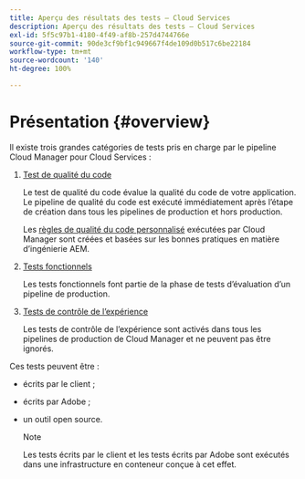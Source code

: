 ```yaml
---
title: Aperçu des résultats des tests – Cloud Services
description: Aperçu des résultats des tests – Cloud Services
exl-id: 5f5c97b1-4180-4f49-af8b-257d4744766e
source-git-commit: 90de3cf9bf1c949667f4de109d0b517c6be22184
workflow-type: tm+mt
source-wordcount: '140'
ht-degree: 100%

---
```


# Présentation {#overview}

Il existe trois grandes catégories de tests pris en charge par le pipeline Cloud Manager pour Cloud Services :

1. [Test de qualité du code](/help/implementing/cloud-manager/code-quality-testing.md)

   Le test de qualité du code évalue la qualité du code de votre application. Le pipeline de qualité du code est exécuté immédiatement après l’étape de création dans tous les pipelines de production et hors production.

   Les [règles de qualité du code personnalisé](/help/implementing/cloud-manager/custom-code-quality-rules.md) exécutées par Cloud Manager sont créées et basées sur les bonnes pratiques en matière d’ingénierie AEM.

1. [Tests fonctionnels](/help/implementing/cloud-manager/functional-testing.md)

   Les tests fonctionnels font partie de la phase de tests d’évaluation d’un pipeline de production.

1. [Tests de contrôle de l’expérience](/help/implementing/cloud-manager/experience-audit-testing.md)

   Les tests de contrôle de l’expérience sont activés dans tous les pipelines de production de Cloud Manager et ne peuvent pas être ignorés.

Ces tests peuvent être :

* écrits par le client ;
* écrits par Adobe ;
* un outil open source.

   >[!NOTE]
   > Les tests écrits par le client et les tests écrits par Adobe sont exécutés dans une infrastructure en conteneur conçue à cet effet.
